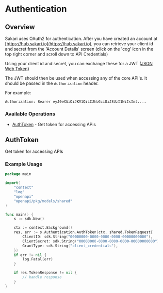 # Authentication

## Overview

Sakari uses OAuth2 for authentication. After you have created an account at [https://hub.sakari.io](https://hub.sakari.io), you can retrieve your client id and secret from the 'Account Details' screen (click on the 'cog' icon in the top right corner and scroll down to API Credentials)

Using your client id and secret, you can exchange these for a JWT ([JSON Web Token](https://en.wikipedia.org/wiki/JSON_Web_Token))

The JWT should then be used when accessing any of the core API's. It should be passed in the `Authorization` header.

For example:

``Authorization: Bearer eyJ0eXAiOiJKV1QiLCJhbGciOiJSUzI1NiIsImt....``


### Available Operations

* [AuthToken](#authtoken) - Get token for accessing APIs

## AuthToken

Get token for accessing APIs

### Example Usage

```go
package main

import(
	"context"
	"log"
	"openapi"
	"openapi/pkg/models/shared"
)

func main() {
    s := sdk.New()

    ctx := context.Background()
    res, err := s.Authentication.AuthToken(ctx, shared.TokenRequest{
        ClientID: sdk.String("00000000-0000-0000-0000-00000000000"),
        ClientSecret: sdk.String("00000000-0000-0000-0000-00000000000"),
        GrantType: sdk.String("client_credentials"),
    })
    if err != nil {
        log.Fatal(err)
    }

    if res.TokenResponse != nil {
        // handle response
    }
}
```
